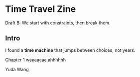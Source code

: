 # Time Travel Zine

Draft B: We start with constraints, then break them.

## Intro
I found a **time machine** that jumps between choices, not years.

Chapter 1
waaaaaaa
ahhhhhh

Yuda Wang
